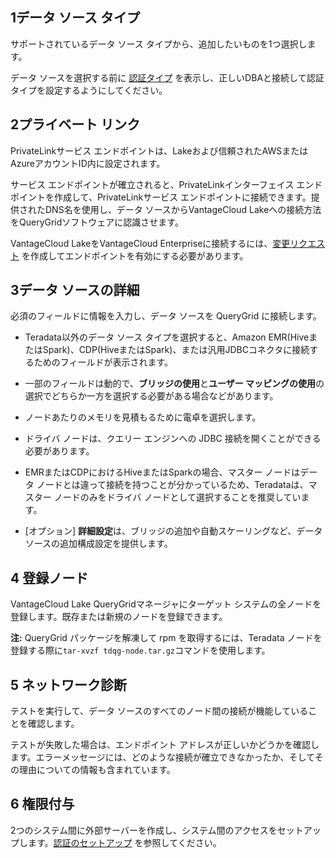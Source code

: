 1データ ソース タイプ
---------------------

サポートされているデータ ソース タイプから、追加したいものを1つ選択します。

データ ソースを選択する前に [認証タイプ](bbw1687364943833.md) を表示し、正しいDBAと接続して認証タイプを設定するようにしてください。

2プライベート リンク
--------------------

PrivateLinkサービス エンドポイントは、Lakeおよび信頼されたAWSまたはAzureアカウントID内に設定されます。

サービス エンドポイントが確立されると、PrivateLinkインターフェイス エンドポイントを作成して、PrivateLinkサービス エンドポイントに接続できます。提供されたDNS名を使用し、データ ソースからVantageCloud Lakeへの接続方法をQueryGridソフトウェアに認識させます。

VantageCloud LakeをVantageCloud Enterpriseに接続するには、[変更リクエスト](yml1671157089031.md) を作成してエンドポイントを有効にする必要があります。

3データ ソースの詳細
--------------------

必須のフィールドに情報を入力し、データ ソースを QueryGrid に接続します。

-   Teradata以外のデータ ソース タイプを選択すると、Amazon EMR(HiveまたはSpark)、CDP(HiveまたはSpark)、または汎用JDBCコネクタに接続するためのフィールドが表示されます。

-   一部のフィールドは動的で、**ブリッジの使用**と**ユーザー マッピングの使用**の選択でどちらか一方を選択する必要がある場合などがあります。

-   ノードあたりのメモリを見積もるために電卓を選択します。

-   ドライバ ノードは、クエリー エンジンへの JDBC 接続を開くことができる必要があります。

-   EMRまたはCDPにおけるHiveまたはSparkの場合、マスター ノードはデータ ノードとは違って接続を持つことが分かっているため、Teradataは、マスター ノードのみをドライバ ノードとして選択することを推奨しています。

-   \[オプション\] **詳細設定**は、ブリッジの追加や自動スケーリングなど、データ ソースの追加構成設定を提供します。

4 登録ノード
------------

VantageCloud Lake QueryGridマネージャにターゲット システムの全ノードを登録します。既存または新規のノードを登録できます。

**注:** QueryGrid パッケージを解凍して rpm を取得するには、Teradata ノードを登録する際に`tar-xvzf tdqg-node.tar.gz`コマンドを使用します。

5 ネットワーク診断
------------------

テストを実行して、データ ソースのすべてのノード間の接続が機能していることを確認します。

テストが失敗した場合は、エンドポイント アドレスが正しいかどうかを確認します。エラーメッセージには、どのような接続が確立できなかったか、そしてその理由についての情報も含まれています。

6 権限付与
----------

2つのシステム間に外部サーバーを作成し、システム間のアクセスをセットアップします。[認証のセットアップ](bbw1687364943833.md) を参照してください。
